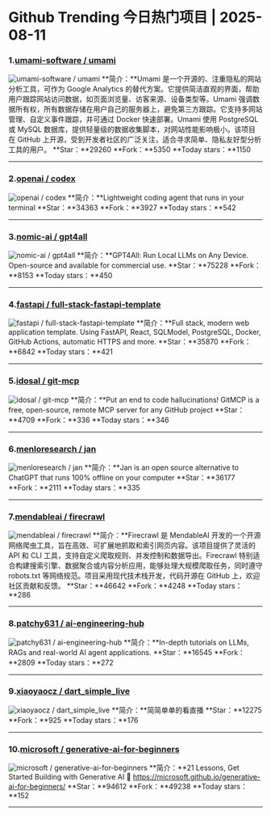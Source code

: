 # Github Trending 今日热门项目 | 2025-08-11
### 1.[umami-software / umami](https://github.com/umami-software/umami)

![umami-software / umami](https://repository-images.githubusercontent.com/280363952/82f40500-003c-11eb-98a8-8652191d17fc)
**简介：**Umami 是一个开源的、注重隐私的网站分析工具，可作为 Google Analytics 的替代方案。它提供简洁直观的界面，帮助用户跟踪网站访问数据，如页面浏览量、访客来源、设备类型等。Umami 强调数据所有权，所有数据存储在用户自己的服务器上，避免第三方跟踪。它支持多网站管理、自定义事件跟踪，并可通过 Docker 快速部署。Umami 使用 PostgreSQL 或 MySQL 数据库，提供轻量级的数据收集脚本，对网站性能影响极小。该项目在 GitHub 上开源，受到开发者社区的广泛关注，适合寻求简单、隐私友好型分析工具的用户。
**Star：**29260
**Fork：**5350
**Today stars：**1150

---

### 2.[openai / codex](https://github.com/openai/codex)

![openai / codex](https://opengraph.githubassets.com/4b5f6af716e56a81a5e6d5ee7cbc44eb6d2f8598d4de1b3331dfa958eb5a98f0/openai/codex)
**简介：**Lightweight coding agent that runs in your terminal
**Star：**34363
**Fork：**3927
**Today stars：**542

---

### 3.[nomic-ai / gpt4all](https://github.com/nomic-ai/gpt4all)

![nomic-ai / gpt4all](https://opengraph.githubassets.com/f481a142d508d10a7e59dafc75971545864d88d9f108980b24e32514b3d1cb34/nomic-ai/gpt4all)
**简介：**GPT4All: Run Local LLMs on Any Device. Open-source and available for commercial use.
**Star：**75228
**Fork：**8153
**Today stars：**450

---

### 4.[fastapi / full-stack-fastapi-template](https://github.com/fastapi/full-stack-fastapi-template)

![fastapi / full-stack-fastapi-template](https://repository-images.githubusercontent.com/172227885/98f1e97b-f48c-42e3-ba94-b39f608c7856)
**简介：**Full stack, modern web application template. Using FastAPI, React, SQLModel, PostgreSQL, Docker, GitHub Actions, automatic HTTPS and more.
**Star：**35870
**Fork：**6842
**Today stars：**421

---

### 5.[idosal / git-mcp](https://github.com/idosal/git-mcp)

![idosal / git-mcp](https://opengraph.githubassets.com/6116b5b0f230d31cf91ea58927f03866a0452170704b14bb425405c9804bd907/idosal/git-mcp)
**简介：**Put an end to code hallucinations! GitMCP is a free, open-source, remote MCP server for any GitHub project
**Star：**4709
**Fork：**336
**Today stars：**346

---

### 6.[menloresearch / jan](https://github.com/menloresearch/jan)

![menloresearch / jan](https://opengraph.githubassets.com/f91ac85af8fab09d063ac23b71acdc4520d456efd44f6bfff7455c253aaff00b/menloresearch/jan)
**简介：**Jan is an open source alternative to ChatGPT that runs 100% offline on your computer
**Star：**36177
**Fork：**2111
**Today stars：**335

---

### 7.[mendableai / firecrawl](https://github.com/mendableai/firecrawl)

![mendableai / firecrawl](https://opengraph.githubassets.com/155de1af533ffb70ac520f51c6e2cd22c3509c68e28629a1619736f8e769a5a1/mendableai/firecrawl)
**简介：**Firecrawl 是 MendableAI 开发的一个开源网络爬虫工具，旨在高效、可扩展地抓取和索引网页内容。该项目提供了灵活的 API 和 CLI 工具，支持自定义爬取规则、并发控制和数据导出。Firecrawl 特别适合构建搜索引擎、数据聚合或内容分析应用，能够处理大规模爬取任务，同时遵守 robots.txt 等网络规范。项目采用现代技术栈开发，代码开源在 GitHub 上，欢迎社区贡献和反馈。
**Star：**46642
**Fork：**4248
**Today stars：**286

---

### 8.[patchy631 / ai-engineering-hub](https://github.com/patchy631/ai-engineering-hub)

![patchy631 / ai-engineering-hub](https://opengraph.githubassets.com/7d88bac27634044b66258f59a1105c4393add4b70fcfadfd237cba2987277e26/patchy631/ai-engineering-hub)
**简介：**In-depth tutorials on LLMs, RAGs and real-world AI agent applications.
**Star：**16545
**Fork：**2809
**Today stars：**272

---

### 9.[xiaoyaocz / dart_simple_live](https://github.com/xiaoyaocz/dart_simple_live)

![xiaoyaocz / dart_simple_live](https://opengraph.githubassets.com/d6a89c97e6a64839de282eb753f8bec793e6f3b06056478ac905d86e21a8daf1/xiaoyaocz/dart_simple_live)
**简介：**简简单单的看直播
**Star：**12275
**Fork：**925
**Today stars：**176

---

### 10.[microsoft / generative-ai-for-beginners](https://github.com/microsoft/generative-ai-for-beginners)

![microsoft / generative-ai-for-beginners](https://repository-images.githubusercontent.com/655806940/88f66022-a0f3-4ad7-b3c8-a0628db51c69)
**简介：**21 Lessons, Get Started Building with Generative AI 🔗 https://microsoft.github.io/generative-ai-for-beginners/
**Star：**94612
**Fork：**49238
**Today stars：**152

---

